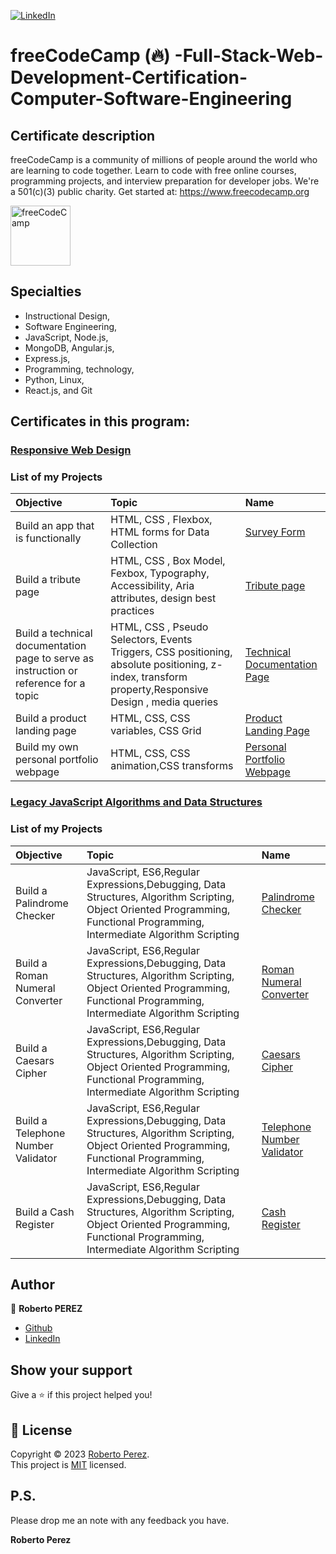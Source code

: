 <a href="https://www.linkedin.com/in/pejir/" target="_blank"><img src="https://img.shields.io/badge/LinkedIn-blue?style=flat&logo=linkedin&labelColor=blue" alt="LinkedIn" /></a>
# freeCodeCamp (🔥) -Full-Stack-Web-Development-Certification-Computer-Software-Engineering
 

## Certificate description

freeCodeCamp is a community of millions of people around the world who are learning to code together. Learn to code with free online courses, programming projects, and interview preparation for developer jobs. We're a 501(c)(3) public charity. Get started at: https://www.freecodecamp.org

<a href ="https://github.com/PeJiR/freeCodeCamp-Full-Stack-Web-Development-Certification-Computer-Software-Engineering/tree/main">
    <img src="https://media.licdn.com/dms/image/C4E0BAQGLKj3JHcof0w/company-logo_100_100/0/1630639684997/free_code_camp_logo?e=1720051200&amp;v=beta&amp;t=F-tTN1M2eWyeNoUGxWhQJrysRrQonck2PJJUxEpaf4c" loading="lazy" alt="freeCodeCamp" evi-   width="96" height="96"target="_blank">
  </a>

  
## Specialties
 
 - Instructional Design,
 - Software Engineering,
 - JavaScript, Node.js,
 - MongoDB, Angular.js,
 -  Express.js,
 -  Programming, technology,
 - Python, Linux,
 -   React.js, and Git  


 
## Certificates in this program:

### [Responsive Web Design](https://github.com/PeJiR/freeCodeCamp--Full-Stack-Web-Development-Certification-Computer-Software-Engineering/tree/main/Responsive%20Web%20Design)

### List of my Projects

| Objective | Topic            | Name                       |
| :--- | :--------------- | :------------------------- |
| Build an app that is functionally   | HTML, CSS , Flexbox, HTML forms for Data Collection |[Survey Form ](https://github.com/PeJiR/freeCodeCamp--Full-Stack-Web-Development-Certification-Computer-Software-Engineering/tree/main/Responsive%20Web%20Design/0.1.Certification%20Project_Survey%20Form)|
| Build a tribute page  | HTML, CSS , Box Model, Fexbox, Typography, Accessibility, Aria attributes, design best practices    | [Tribute page](https://github.com/PeJiR/freeCodeCamp--Full-Stack-Web-Development-Certification-Computer-Software-Engineering/tree/main/Responsive%20Web%20Design/0.2.Certification%20Project-Build%20a%20Tribute%20Page)             |
| Build a technical documentation page to serve as instruction or reference for a topic  | HTML, CSS , Pseudo Selectors, Events Triggers, CSS positioning, absolute positioning, z-index, transform property,Responsive Design , media queries     | [Technical Documentation Page](https://github.com/PeJiR/freeCodeCamp--Full-Stack-Web-Development-Certification-Computer-Software-Engineering/tree/main/Responsive%20Web%20Design/0.3.Certification_Project_Technical%20Documentation%20Page)             |
| Build a product landing page   | HTML, CSS, CSS variables, CSS Grid     | [Product Landing Page](https://github.com/PeJiR/freeCodeCamp--Full-Stack-Web-Development-Certification-Computer-Software-Engineering/tree/main/Responsive%20Web%20Design/0.4.Product%20Landing%20Page)             |
| Build my own personal portfolio webpage  |HTML, CSS, CSS animation,CSS transforms  | [Personal Portfolio Webpage](https://github.com/PeJiR/freeCodeCamp--Full-Stack-Web-Development-Certification-Computer-Software-Engineering/tree/main/Responsive%20Web%20Design/0.5%20Personal%20Portfolio%20Webpage)             |

### [Legacy JavaScript Algorithms and Data Structures](https://github.com/PeJiR/freeCodeCamp--Full-Stack-Web-Development-Certification-Computer-Software-Engineering/tree/main/Legacy%20JavaScript%20Algorithms%20and%20Data%20Structures)

### List of my Projects

| Objective | Topic            | Name                       |
| :--- | :--------------- | :------------------------- |
| Build a Palindrome Checker  |JavaScript, ES6,Regular Expressions,Debugging, Data Structures, Algorithm Scripting, Object Oriented Programming, Functional Programming, Intermediate Algorithm Scripting |[Palindrome Checker ](https://playcode.io/1818567)|
| Build a Roman Numeral Converter  | JavaScript, ES6,Regular Expressions,Debugging, Data Structures, Algorithm Scripting, Object Oriented Programming, Functional Programming, Intermediate Algorithm Scripting | [Roman Numeral Converter](https://github.com/PeJiR/freeCodeCamp--Full-Stack-Web-Development-Certification-Computer-Software-Engineering/blob/main/Legacy%20JavaScript%20Algorithms%20and%20Data%20Structures/11.Projects/Roman%20Numeral%20Converter.js)             |
| Build a Caesars Cipher  | JavaScript, ES6,Regular Expressions,Debugging, Data Structures, Algorithm Scripting, Object Oriented Programming, Functional Programming, Intermediate Algorithm Scripting | [Caesars Cipher](https://github.com/PeJiR/freeCodeCamp--Full-Stack-Web-Development-Certification-Computer-Software-Engineering/blob/main/Legacy%20JavaScript%20Algorithms%20and%20Data%20Structures/11.Projects/Caesars%20Cipher.js)             |
| Build a Telephone Number Validator   | JavaScript, ES6,Regular Expressions,Debugging, Data Structures, Algorithm Scripting, Object Oriented Programming, Functional Programming, Intermediate Algorithm Scripting    | [Telephone Number Validator](https://github.com/PeJiR/freeCodeCamp--Full-Stack-Web-Development-Certification-Computer-Software-Engineering/blob/main/Legacy%20JavaScript%20Algorithms%20and%20Data%20Structures/11.Projects/Telephone%20Number%20Validator.js)             |
| Build a Cash Register  |JavaScript, ES6,Regular Expressions,Debugging, Data Structures, Algorithm Scripting, Object Oriented Programming, Functional Programming, Intermediate Algorithm Scripting | [Cash Register](https://github.com/PeJiR/freeCodeCamp--Full-Stack-Web-Development-Certification-Computer-Software-Engineering/blob/main/Legacy%20JavaScript%20Algorithms%20and%20Data%20Structures/11.Projects/Cash%20Register.js)             |




## Author

👤 **Roberto PEREZ**

<!--- 
* [Website](https://pejir.github.io/robertoportfolio.io/ )
* [Twitter](https://twitter.com/pejir)--->
* [Github](https://github.com/pejir)
* [LinkedIn](https://linkedin.com/in/pejir)

<!---
## 🤝 Contributing

Contributions, issues and feature requests are welcome!<br />Feel free to check [issues page](pejir). You can also take a look at the [contributing guide](pejir).
---> 
 
## Show your support

Give a ⭐️ if this project helped you!

<!---
<a href="https://www.patreon.com/pejir">
  <img src="https://c5.patreon.com/external/logo/become_a_patron_button@2x.png" width="160">
</a>
--->

## 📝 License

Copyright © 2023 [Roberto Perez](https://github.com/PeJiR).<br />
This project is [MIT](https://opensource.org/license/mit/) licensed.


P.S.
------------

Please drop me an note with any feedback you have.

**Roberto Perez**
